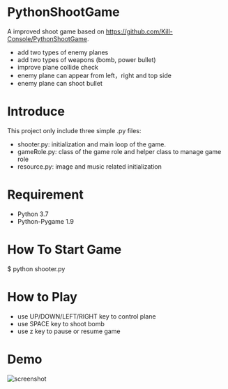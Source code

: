 # PythonShootGame
A improved shoot game based on https://github.com/Kill-Console/PythonShootGame.
* add two types of enemy planes
* add two types of weapons (bomb, power bullet)
* improve plane collide check
* enemy plane can appear from left，right and top side
* enemy plane can shoot bullet

# Introduce
This project only include three simple .py files:

* shooter.py: initialization and main loop of the game.
* gameRole.py: class of the game role and helper class to manage game role
* resource.py: image and music related initialization

# Requirement
* Python 3.7
* Python-Pygame 1.9

# How To Start Game
$ python shooter.py

# How to Play
* use UP/DOWN/LEFT/RIGHT key to control plane
* use SPACE key to shoot bomb
* use z key to pause or resume game

# Demo
![screenshot](https://raw.githubusercontent.com/marblexu/PythonSimpleShoot/master/demo/screenshot1.png)
